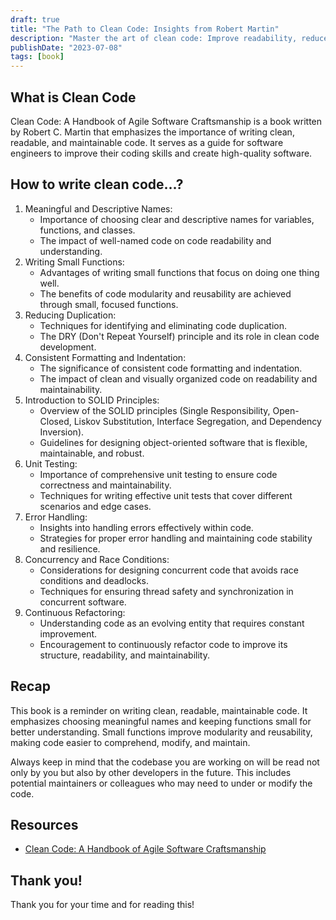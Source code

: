 ```yaml
---
draft: true
title: "The Path to Clean Code: Insights from Robert Martin"
description: "Master the art of clean code: Improve readability, reduce duplication, apply SOLID principles, and embrace continuous refactoring."
publishDate: "2023-07-08"
tags: [book]
---
```


## What is Clean Code

Clean Code: A Handbook of Agile Software Craftsmanship is a book written by Robert C. Martin that emphasizes the importance of writing clean, readable, and maintainable code. It serves as a guide for software engineers to improve their coding skills and create high-quality software.

## How to write clean code…?

1. Meaningful and Descriptive Names:
   - Importance of choosing clear and descriptive names for variables, functions, and classes.
   - The impact of well-named code on code readability and understanding.
2. Writing Small Functions:
   - Advantages of writing small functions that focus on doing one thing well.
   - The benefits of code modularity and reusability are achieved through small, focused functions.
3. Reducing Duplication:
   - Techniques for identifying and eliminating code duplication.
   - The DRY (Don't Repeat Yourself) principle and its role in clean code development.
4. Consistent Formatting and Indentation:
   - The significance of consistent code formatting and indentation.
   - The impact of clean and visually organized code on readability and maintainability.
5. Introduction to SOLID Principles:
   - Overview of the SOLID principles (Single Responsibility, Open-Closed, Liskov Substitution, Interface Segregation, and Dependency Inversion).
   - Guidelines for designing object-oriented software that is flexible, maintainable, and robust.
6. Unit Testing:
   - Importance of comprehensive unit testing to ensure code correctness and maintainability.
   - Techniques for writing effective unit tests that cover different scenarios and edge cases.
7. Error Handling:
   - Insights into handling errors effectively within code.
   - Strategies for proper error handling and maintaining code stability and resilience.
8. Concurrency and Race Conditions:
   - Considerations for designing concurrent code that avoids race conditions and deadlocks.
   - Techniques for ensuring thread safety and synchronization in concurrent software.
9. Continuous Refactoring:
   - Understanding code as an evolving entity that requires constant improvement.
   - Encouragement to continuously refactor code to improve its structure, readability, and maintainability.

## Recap

This book is a reminder on writing clean, readable, maintainable code. It emphasizes choosing meaningful names and keeping functions small for better understanding. Small functions improve modularity and reusability, making code easier to comprehend, modify, and maintain.

Always keep in mind that the codebase you are working on will be read not only by you but also by other developers in the future. This includes potential maintainers or colleagues who may need to under or modify the code.

## Resources

- <a href="https://www.amazon.ca/Clean-Code-Handbook-Software-Craftsmanship/dp/0132350882" target="_blank" rel="noopener noreferrer">Clean Code: A Handbook of Agile Software Craftsmanship</a>

## Thank you!

Thank you for your time and for reading this!
